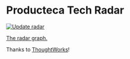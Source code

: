# Producteca Tech Radar

[![Update radar](https://github.com/Parsimotion/tech-radar/actions/workflows/aws-s3-sync.yml/badge.svg)](https://github.com/Parsimotion/tech-radar/actions/workflows/aws-s3-sync.yml)

[The radar graph.](https://radar.thoughtworks.com/?sheetId=https%3A%2F%2Fproducteca-tech-radar.s3.amazonaws.com%2FProducteca.csv)

Thanks to [ThoughtWorks](https://radar.thoughtworks.com/)!
